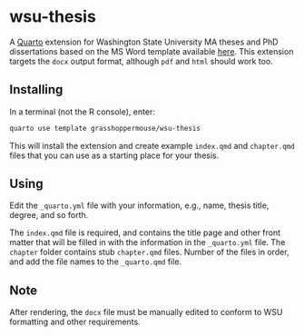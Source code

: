 
# wsu-thesis

<!-- badges: start -->
<!-- badges: end -->

A [Quarto](https://quarto.org) extension for Washington State University MA theses and PhD dissertations based on the MS Word template available [here](https://gradschool.wsu.edu/pdi/submitting-thesis-dissertation/). This extension targets the `docx` output format, although `pdf` and `html` should work too.

## Installing

In a terminal (not the R console), enter:

```bash
quarto use template grasshoppermouse/wsu-thesis
```

This will install the extension and create example `index.qmd` and `chapter.qmd` files that you can use as a starting place for your thesis.

## Using

Edit the `_quarto.yml` file with your information, e.g., name, thesis title, degree, and so forth.

The `index.qmd` file is required, and contains the title page and other front matter that will be filled in with the information in the `_quarto.yml` file. The `chapter` folder contains stub `chapter.qmd` files. Number of the files in order, and add the file names to the `_quarto.qmd` file.

## Note

After rendering, the `docx` file must be manually edited to conform to WSU formatting and other requirements.
